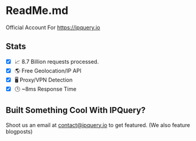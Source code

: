 # ReadMe.md
Official Account For https://ipquery.io

## Stats
- [X] 📈 8.7 Billion requests processed.
- [X] 🌎 Free Geolocation/IP API
- [X] 🖥️ Proxy/VPN Detection
- [X] 🕒 ~8ms Response Time

## Built Something Cool With IPQuery?
Shoot us an email at contact@ipquery.io to get featured.
(We also feature blogposts)
